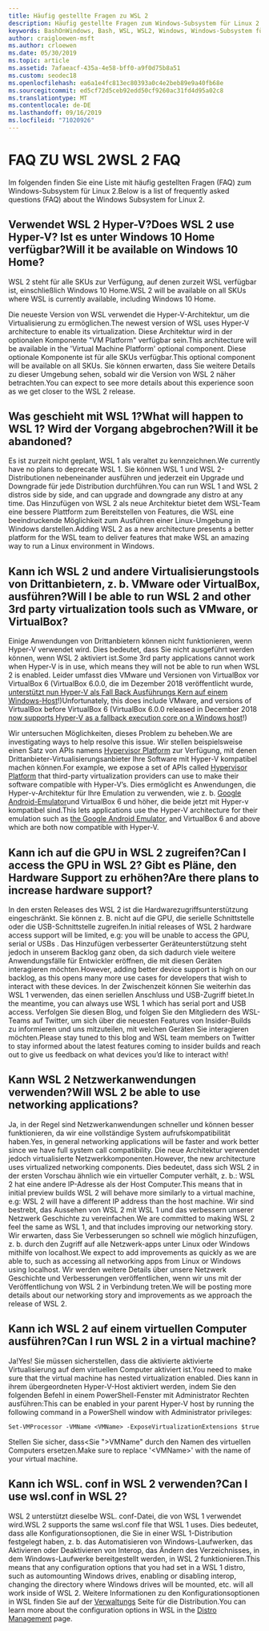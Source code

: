 ```yaml
---
title: Häufig gestellte Fragen zu WSL 2
description: Häufig gestellte Fragen zum Windows-Subsystem für Linux 2
keywords: BashOnWindows, Bash, WSL, WSL2, Windows, Windows-Subsystem für Linux, Windows-Subsystem, Ubuntu, Debian, Suse, Windows 10, Installation, installieren
author: craigloewen-msft
ms.author: crloewen
ms.date: 05/30/2019
ms.topic: article
ms.assetid: 7afaeacf-435a-4e58-bff0-a9f0d75b8a51
ms.custom: seodec18
ms.openlocfilehash: ea6a1e4fc813ec80393a0c4e2beb89e9a40fb68e
ms.sourcegitcommit: ed5cf72d5ceb92edd50cf9260ac31fd4d95a02c8
ms.translationtype: MT
ms.contentlocale: de-DE
ms.lasthandoff: 09/16/2019
ms.locfileid: "71020926"
---
```

# <a name="wsl-2-faq"></a><span data-ttu-id="960f6-104">FAQ ZU WSL 2</span><span class="sxs-lookup"><span data-stu-id="960f6-104">WSL 2 FAQ</span></span>

<span data-ttu-id="960f6-105">Im folgenden finden Sie eine Liste mit häufig gestellten Fragen (FAQ) zum Windows-Subsystem für Linux 2.</span><span class="sxs-lookup"><span data-stu-id="960f6-105">Below is a list of frequently asked questions (FAQ) about the Windows Subsystem for Linux 2.</span></span>

## <a name="does-wsl-2-use-hyper-v-will-it-be-available-on-windows-10-home"></a><span data-ttu-id="960f6-106">Verwendet WSL 2 Hyper-V?</span><span class="sxs-lookup"><span data-stu-id="960f6-106">Does WSL 2 use Hyper-V?</span></span> <span data-ttu-id="960f6-107">Ist es unter Windows 10 Home verfügbar?</span><span class="sxs-lookup"><span data-stu-id="960f6-107">Will it be available on Windows 10 Home?</span></span>

<span data-ttu-id="960f6-108">WSL 2 steht für alle SKUs zur Verfügung, auf denen zurzeit WSL verfügbar ist, einschließlich Windows 10 Home.</span><span class="sxs-lookup"><span data-stu-id="960f6-108">WSL 2 will be available on all SKUs where WSL is currently available, including Windows 10 Home.</span></span>

<span data-ttu-id="960f6-109">Die neueste Version von WSL verwendet die Hyper-V-Architektur, um die Virtualisierung zu ermöglichen.</span><span class="sxs-lookup"><span data-stu-id="960f6-109">The newest version of WSL uses Hyper-V architecture to enable its virtualization.</span></span> <span data-ttu-id="960f6-110">Diese Architektur wird in der optionalen Komponente "VM Platform" verfügbar sein.</span><span class="sxs-lookup"><span data-stu-id="960f6-110">This architecture will be available in the 'Virtual Machine Platform' optional component.</span></span> <span data-ttu-id="960f6-111">Diese optionale Komponente ist für alle SKUs verfügbar.</span><span class="sxs-lookup"><span data-stu-id="960f6-111">This optional component will be available on all SKUs.</span></span> <span data-ttu-id="960f6-112">Sie können erwarten, dass Sie weitere Details zu dieser Umgebung sehen, sobald wir die Version von WSL 2 näher betrachten.</span><span class="sxs-lookup"><span data-stu-id="960f6-112">You can expect to see more details about this experience soon as we get closer to the WSL 2 release.</span></span>

## <a name="what-will-happen-to-wsl-1-will-it-be-abandoned"></a><span data-ttu-id="960f6-113">Was geschieht mit WSL 1?</span><span class="sxs-lookup"><span data-stu-id="960f6-113">What will happen to WSL 1?</span></span> <span data-ttu-id="960f6-114">Wird der Vorgang abgebrochen?</span><span class="sxs-lookup"><span data-stu-id="960f6-114">Will it be abandoned?</span></span>

<span data-ttu-id="960f6-115">Es ist zurzeit nicht geplant, WSL 1 als veraltet zu kennzeichnen.</span><span class="sxs-lookup"><span data-stu-id="960f6-115">We currently have no plans to deprecate WSL 1.</span></span> <span data-ttu-id="960f6-116">Sie können WSL 1 und WSL 2-Distributionen nebeneinander ausführen und jederzeit ein Upgrade und Downgrade für jede Distribution durchführen.</span><span class="sxs-lookup"><span data-stu-id="960f6-116">You can run WSL 1 and WSL 2 distros side by side, and can upgrade and downgrade any distro at any time.</span></span> <span data-ttu-id="960f6-117">Das Hinzufügen von WSL 2 als neue Architektur bietet dem WSL-Team eine bessere Plattform zum Bereitstellen von Features, die WSL eine beeindruckende Möglichkeit zum Ausführen einer Linux-Umgebung in Windows darstellen.</span><span class="sxs-lookup"><span data-stu-id="960f6-117">Adding WSL 2 as a new architecture presents a better platform for the WSL team to deliver features that make WSL an amazing way to run a Linux environment in Windows.</span></span>

## <a name="will-i-be-able-to-run-wsl-2-and-other-3rd-party-virtualization-tools-such-as-vmware-or-virtualbox"></a><span data-ttu-id="960f6-118">Kann ich WSL 2 und andere Virtualisierungstools von Drittanbietern, z. b. VMware oder VirtualBox, ausführen?</span><span class="sxs-lookup"><span data-stu-id="960f6-118">Will I be able to run WSL 2 and other 3rd party virtualization tools such as VMware, or VirtualBox?</span></span>

<span data-ttu-id="960f6-119">Einige Anwendungen von Drittanbietern können nicht funktionieren, wenn Hyper-V verwendet wird. Dies bedeutet, dass Sie nicht ausgeführt werden können, wenn WSL 2 aktiviert ist.</span><span class="sxs-lookup"><span data-stu-id="960f6-119">Some 3rd party applications cannot work when Hyper-V is in use, which means they will not be able to run when WSL 2 is enabled.</span></span> <span data-ttu-id="960f6-120">Leider umfasst dies VMware und Versionen von VirtualBox vor VirtualBox 6 (VirtualBox 6.0.0, die im Dezember 2018 veröffentlicht wurde, [unterstützt nun Hyper-V als Fall Back Ausführungs Kern auf einem Windows-Host][1]!)</span><span class="sxs-lookup"><span data-stu-id="960f6-120">Unfortunately, this does include VMware, and versions of VirtualBox before VirtualBox 6 (VirtualBox 6.0.0 released in December 2018 [now supports Hyper-V as a fallback execution core on a Windows host][1]!)</span></span>

<span data-ttu-id="960f6-121">Wir untersuchen Möglichkeiten, dieses Problem zu beheben.</span><span class="sxs-lookup"><span data-stu-id="960f6-121">We are investigating ways to help resolve this issue.</span></span> <span data-ttu-id="960f6-122">Wir stellen beispielsweise einen Satz von APIs namens [Hypervisor Platform][2] zur Verfügung, mit denen Drittanbieter-Virtualisierungsanbieter Ihre Software mit Hyper-V kompatibel machen können.</span><span class="sxs-lookup"><span data-stu-id="960f6-122">For example, we expose a set of APIs called [Hypervisor Platform][2] that third-party virtualization providers can use to make their software compatible with Hyper-V’s.</span></span> <span data-ttu-id="960f6-123">Dies ermöglicht es Anwendungen, die Hyper-v-Architektur für Ihre Emulation zu verwenden, wie z. b. [Google Android-Emulator][3]und VirtualBox 6 und höher, die beide jetzt mit Hyper-v kompatibel sind.</span><span class="sxs-lookup"><span data-stu-id="960f6-123">This lets applications use the Hyper-V architecture for their emulation such as [the Google Android Emulator][3], and VirtualBox 6 and above which are both now compatible with Hyper-V.</span></span>

## <a name="can-i-access-the-gpu-in-wsl-2-are-there-plans-to-increase-hardware-support"></a><span data-ttu-id="960f6-124">Kann ich auf die GPU in WSL 2 zugreifen?</span><span class="sxs-lookup"><span data-stu-id="960f6-124">Can I access the GPU in WSL 2?</span></span> <span data-ttu-id="960f6-125">Gibt es Pläne, den Hardware Support zu erhöhen?</span><span class="sxs-lookup"><span data-stu-id="960f6-125">Are there plans to increase hardware support?</span></span>

<span data-ttu-id="960f6-126">In den ersten Releases des WSL 2 ist die Hardwarezugriffsunterstützung eingeschränkt. Sie können z. B. nicht auf die GPU, die serielle Schnittstelle oder die USB-Schnittstelle zugreifen.</span><span class="sxs-lookup"><span data-stu-id="960f6-126">In initial releases of WSL 2 hardware access support will be limited, e.g: you will be unable to access the GPU, serial or USBs .</span></span> <span data-ttu-id="960f6-127">Das Hinzufügen verbesserter Geräteunterstützung steht jedoch in unserem Backlog ganz oben, da sich dadurch viele weitere Anwendungsfälle für Entwickler eröffnen, die mit diesen Geräten interagieren möchten.</span><span class="sxs-lookup"><span data-stu-id="960f6-127">However, adding better device support is high on our backlog, as this opens many more use cases for developers that wish to interact with these devices.</span></span> <span data-ttu-id="960f6-128">In der Zwischenzeit können Sie weiterhin das WSL 1 verwenden, das einen seriellen Anschluss und USB-Zugriff bietet.</span><span class="sxs-lookup"><span data-stu-id="960f6-128">In the meantime, you can always use WSL 1 which has serial port and USB access.</span></span> <span data-ttu-id="960f6-129">Verfolgen Sie diesen Blog, und folgen Sie den Mitgliedern des WSL-Teams auf Twitter, um sich über die neuesten Features von Insider-Builds zu informieren und uns mitzuteilen, mit welchen Geräten Sie interagieren möchten.</span><span class="sxs-lookup"><span data-stu-id="960f6-129">Please stay tuned to this blog and WSL team members on Twitter to stay informed about the latest features coming to insider builds and reach out to give us feedback on what devices you’d like to interact with!</span></span>

## <a name="will-wsl-2-be-able-to-use-networking-applications"></a><span data-ttu-id="960f6-130">Kann WSL 2 Netzwerkanwendungen verwenden?</span><span class="sxs-lookup"><span data-stu-id="960f6-130">Will WSL 2 be able to use networking applications?</span></span>

<span data-ttu-id="960f6-131">Ja, in der Regel sind Netzwerkanwendungen schneller und können besser funktionieren, da wir eine vollständige System aufrufskompatibilität haben.</span><span class="sxs-lookup"><span data-stu-id="960f6-131">Yes, in general networking applications will be faster and work better since we have full system call compatibility.</span></span> <span data-ttu-id="960f6-132">Die neue Architektur verwendet jedoch virtualisierte Netzwerkkomponenten.</span><span class="sxs-lookup"><span data-stu-id="960f6-132">However, the new architecture uses virtualized networking components.</span></span> <span data-ttu-id="960f6-133">Dies bedeutet, dass sich WSL 2 in der ersten Vorschau ähnlich wie ein virtueller Computer verhält, z. b.: WSL 2 hat eine andere IP-Adresse als der Host Computer.</span><span class="sxs-lookup"><span data-stu-id="960f6-133">This means that in initial preview builds WSL 2 will behave more similarly to a virtual machine, e.g: WSL 2 will have a different IP address than the host machine.</span></span> <span data-ttu-id="960f6-134">Wir sind bestrebt, das Aussehen von WSL 2 mit WSL 1 und das verbessern unserer Netzwerk Geschichte zu vereinfachen.</span><span class="sxs-lookup"><span data-stu-id="960f6-134">We are committed to making WSL 2 feel the same as WSL 1, and that includes improving our networking story.</span></span> <span data-ttu-id="960f6-135">Wir erwarten, dass Sie Verbesserungen so schnell wie möglich hinzufügen, z. b. durch den Zugriff auf alle Netzwerk-apps unter Linux oder Windows mithilfe von localhost.</span><span class="sxs-lookup"><span data-stu-id="960f6-135">We expect to add improvements as quickly as we are able to, such as accessing all networking apps from Linux or Windows using localhost.</span></span> <span data-ttu-id="960f6-136">Wir werden weitere Details über unsere Netzwerk Geschichte und Verbesserungen veröffentlichen, wenn wir uns mit der Veröffentlichung von WSL 2 in Verbindung treten.</span><span class="sxs-lookup"><span data-stu-id="960f6-136">We will be posting more details about our networking story and improvements as we approach the release of WSL 2.</span></span>

## <a name="can-i-run-wsl-2-in-a-virtual-machine"></a><span data-ttu-id="960f6-137">Kann ich WSL 2 auf einem virtuellen Computer ausführen?</span><span class="sxs-lookup"><span data-stu-id="960f6-137">Can I run WSL 2 in a virtual machine?</span></span>

<span data-ttu-id="960f6-138">Ja!</span><span class="sxs-lookup"><span data-stu-id="960f6-138">Yes!</span></span> <span data-ttu-id="960f6-139">Sie müssen sicherstellen, dass die aktivierte aktivierte Virtualisierung auf dem virtuellen Computer aktiviert ist.</span><span class="sxs-lookup"><span data-stu-id="960f6-139">You need to make sure that the virtual machine has nested virtualization enabled.</span></span> <span data-ttu-id="960f6-140">Dies kann in ihrem übergeordneten Hyper-V-Host aktiviert werden, indem Sie den folgenden Befehl in einem PowerShell-Fenster mit Administrator Rechten ausführen:</span><span class="sxs-lookup"><span data-stu-id="960f6-140">This can be enabled in your parent Hyper-V host by running the following command in a PowerShell window with Administrator privileges:</span></span>

`Set-VMProcessor -VMName <VMName> -ExposeVirtualizationExtensions $true`

<span data-ttu-id="960f6-141">Stellen Sie sicher, dass&lt;Sie "&gt;VMName" durch den Namen des virtuellen Computers ersetzen.</span><span class="sxs-lookup"><span data-stu-id="960f6-141">Make sure to replace '&lt;VMName&gt;' with the name of your virtual machine.</span></span>

## <a name="can-i-use-wslconf-in-wsl-2"></a><span data-ttu-id="960f6-142">Kann ich WSL. conf in WSL 2 verwenden?</span><span class="sxs-lookup"><span data-stu-id="960f6-142">Can I use wsl.conf in WSL 2?</span></span>

<span data-ttu-id="960f6-143">WSL 2 unterstützt dieselbe WSL. conf-Datei, die von WSL 1 verwendet wird.</span><span class="sxs-lookup"><span data-stu-id="960f6-143">WSL 2 supports the same wsl.conf file that WSL 1 uses.</span></span> <span data-ttu-id="960f6-144">Dies bedeutet, dass alle Konfigurationsoptionen, die Sie in einer WSL 1-Distribution festgelegt haben, z. b. das Automatisieren von Windows-Laufwerken, das Aktivieren oder Deaktivieren von Interop, das Ändern des Verzeichnisses, in dem Windows-Laufwerke bereitgestellt werden, in WSL 2 funktionieren.</span><span class="sxs-lookup"><span data-stu-id="960f6-144">This means that any configuration options that you had set in a WSL 1 distro, such as automounting Windows drives, enabling or disabling interop, changing the directory where Windows drives will be mounted, etc. will all work inside of WSL 2.</span></span> <span data-ttu-id="960f6-145">Weitere Informationen zu den Konfigurationsoptionen in WSL finden Sie auf der [Verwaltungs](./wsl-config.md) Seite für die Distribution.</span><span class="sxs-lookup"><span data-stu-id="960f6-145">You can learn more about the configuration options in WSL in the [Distro Management](./wsl-config.md) page.</span></span> 

 [1]: https://www.virtualbox.org/wiki/Changelog-6.0
 [2]: https://docs.microsoft.com/en-us/virtualization/api/
 [3]: https://devblogs.microsoft.com/visualstudio/hyper-v-android-emulator-support/
